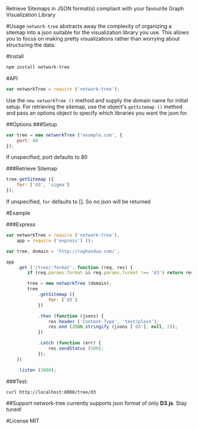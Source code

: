 Retrieve Sitemaps in JSON format(s) compliant with your favourite Graph Visualization Library

#Usage
```network-tree``` abstracts away the complexity of organizing a sitemap into a json suitable for the visualization library you use. This allows you to focus on making pretty visualizations rather than worrying about structuring the data.

#Install
```bash
npm install network-tree
```

#API
```javascript
var networkTree = require ('network-tree');
```

Use the ```new networkTree ()``` method and supply the domain name for initial setup. For retrieving the sitemap, use the object's ```getSitemap ()``` method and pass an options object to specify which libraries you want the json for.

##Options
###Setup
```javascript
var tree = new networkTree ('example.com', {
	port: 80
});
```
If unspecified, port defaults to 80

###Retrieve Sitemap
```javascript
tree.getSitemap ({
	for: ['d3', 'sigma']
});
```
If unspecified, ```for``` defaults to []. So no json will be returned

#Example

###Express
```javascript
var networkTree = require ('network-tree'),
	app = require ('express') ();

var tree, domain = 'http://raghavdua.com/';

app
	.get ('/tree/:format', function (req, res) {
		if (req.params.format && req.params.format !== 'd3') return res.sendStatus (400);	//BAD REQUEST

		tree = new networkTree (domain);
		tree
			.getSitemap ({
				for: ['d3']
			})

			.then (function (jsons) {
				res.header ('Content-Type', 'text/plain');
				res.end (JSON.stringify (jsons ['d3'], null, 2));
			})

			.catch (function (err) {
				res.sendStatus (500);
			});
	})

	.listen (3000);
```

###Test:
```bash
curl http://localhost:8080/tree/d3
```

##Support
network-tree currently supports json format of only **D3.js**. Stay tuned!

#License
MIT